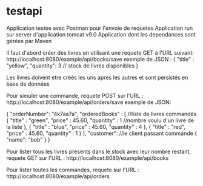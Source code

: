 # testapi
Application testée avec Postman pour l'envoie de requetes Application run sur server d'application tomcat v9.0 Application dont les dependances sont gérées par Maven

Il faut d'abord créer des livres en utilisant une requete GET à l'URL suivant: http://localhost:8080/example/api/books/save exemple de JSON : { "title" : "yellow", "quantity": 3 // stock de livres disponibles }

Les livres doivent etre créés les uns après les autres et sont persistés en base de données

Pour simuler une commande, requete POST sur l'URL : http://localhost:8080/example/api/orders/save exemple de JSON:

{ "orderNumber": "4k7aa7a", "orderedBooks" : [ //liste de livres commandés { "title" : "green", "price" : 45.60, "quantity" : 1 //nombre voulu d'un livre de la liste }, { "title" : "blue", "price" : 45.60, "quantity" : 4 }, { "title" : "red", "price" : 45.60, "quantity" : 1 } ], "customer": //le client passant commande { "name": "bob" } }

Pour lister tous les livres presents dans le stock avec leur nombre restant, requete GET sur l'URL : http://localhost:8080/example/api/books

Pour lister toutes les commandes, requete sur l'URL : http://localhost:8080/example/api/orders
